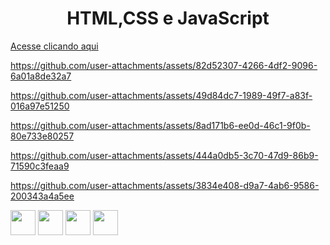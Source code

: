 <h1 align="center">HTML,CSS e JavaScript</h1>

<a href = "https://html-css-javascript-frontend.vercel.app/">Acesse clicando aqui</a>

https://github.com/user-attachments/assets/82d52307-4266-4df2-9096-6a01a8de32a7

https://github.com/user-attachments/assets/49d84dc7-1989-49f7-a83f-016a97e51250

https://github.com/user-attachments/assets/8ad171b6-ee0d-46c1-9f0b-80e733e80257

https://github.com/user-attachments/assets/444a0db5-3c70-47d9-86b9-71590c3feaa9

https://github.com/user-attachments/assets/3834e408-d9a7-4ab6-9586-200343a4a5ee


<div>
  <img src="https://cdn.jsdelivr.net/gh/devicons/devicon@latest/icons/vscode/vscode-original-wordmark.svg" width="40" height="40"/>
  <img src="https://cdn.jsdelivr.net/gh/devicons/devicon@latest/icons/css3/css3-plain-wordmark.svg" width="40" height="40"/>     
  <img src="https://cdn.jsdelivr.net/gh/devicons/devicon@latest/icons/html5/html5-plain-wordmark.svg"  width="40" height="40"/>
  <img src="https://cdn.jsdelivr.net/gh/devicons/devicon@latest/icons/javascript/javascript-original.svg"width="40" height="40"/>
</div>
